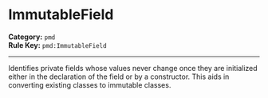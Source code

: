 # ImmutableField
**Category:** `pmd`<br/>
**Rule Key:** `pmd:ImmutableField`<br/>


-----

Identifies private fields whose values never change once they are initialized either in the declaration of the field or by a constructor. This aids in converting existing classes to immutable classes.
